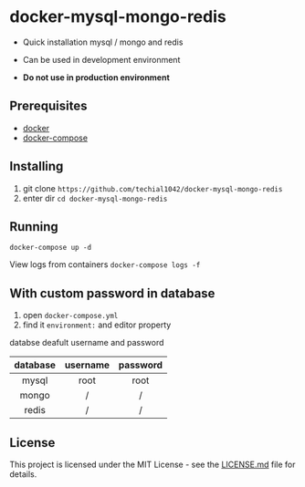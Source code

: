 # docker-mysql-mongo-redis

* Quick installation mysql / mongo and redis

* Can be used in development environment

* **Do not use in production environment**

## Prerequisites

* [docker](https://docs.docker.com/install/)
* [docker-compose](https://docs.docker.com/compose/install/)

## Installing

1. git clone `https://github.com/techial1042/docker-mysql-mongo-redis`
2. enter dir `cd docker-mysql-mongo-redis`

## Running

```shell
docker-compose up -d
```

View logs from containers `docker-compose logs -f`

## With custom password in database

1. open `docker-compose.yml`
2. find it `environment:` and editor property

databse deafult username and password

| database | username | password |
| :------: | :------: | :------: |
|  mysql   |   root   |   root   |
|  mongo   |    /     |    /     |
|  redis   |    /     |    /     |

## License

This project is licensed under the MIT License - see the [LICENSE.md](https://github.com/techial1042/docker-mysql-mongo-redis/blob/master/LICENSE) file for details.
